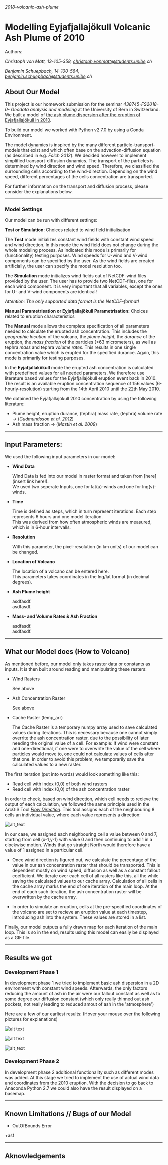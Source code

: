 *2018-volcanic-ash-plume*

# Modelling Eyjafjallajökull Volcanic Ash Plume of 2010

Authors:

_Christoph von Matt, 13-105-358, christoph.vonmatt@students.unibe.ch_

_Benjamin Schuepbach, 14-100-564, benjamin.schuepbach@students.unibe.ch_




## About Our Model

This project is our homework submission for the seminar  _438745-FS2018-0- Geodata analysis and modeling_ at the University of Bern in Switzerland. We built a model of [the ash plume dispersion after the eruption of Eyjafjallajökull in 2010](https://en.wikipedia.org/wiki/2010_eruptions_of_Eyjafjallaj%C3%B6kull).

To build our model we worked with Python v2.7.0 by using a Conda Environment.

The model dynamics is inspired by the many different particle-transport-models that exist and which often base on the advection-diffusion equation (as described in e.g. _Folch 2012_).
We decided however to implement simplified transport-diffusion dynamics.
The transport of the particles is determined by wind direction and wind speed.
Therefore, we classified the surrounding cells according to the wind-direction.
Depending on the wind speed, different percentages of the cells concentration are transported.

For further information on the transport and diffusion process, please consider the explanations below.

---

### Model Settings

Our model can be run with different settings:

**Test or Simulation**: Choices related to wind field initialisation

The **Test** mode initializes constant wind fields with constant wind speed and wind direction. In this mode the wind field
does not change during the whole modeling process. As indicated this mode is primarily for (functionality) testing purposes.
Wind speeds for U-wind and V-wind components can be specified by the user.
As the wind fields are created artificially, the user can specify the model resolution too.

The **Simulation** mode initializes wind fields out of NetCDF-wind files provided by the user. The user has to provide two
NetCDF-files, one for each wind component. It is very important that all variables, except the ones for U- and V-wind components are identical!

_Attention: The only supported data format is the NetCDF-format!_


**Manual Parametrisation or Eyjafjallajökull Parametrisation:** Choices related to eruption characteristics

The **Manual** mode allows the complete specification of all parameters needed to calculate the erupted ash concentration.
This includes the _geographic location_ of the volcano, the _plume height_, the _durance_ of the eruption, the _mass fraction_
of the particles (<63 micrometers), as well as tephra _mass_ and tephra _volume rates_. This results in one single concentration value which
is erupted for the specified durance. Again, this mode is primarily for testing purposes.

In the **Eyjafjallakökull** mode the erupted ash concentration is calculated with predefined values for all needed parameters.
We therefore use literature based values for the Eyjafjallajökull eruption event back in 2010. The result is an available eruption concentration sequence of 156 values (6-hourly-resolution) starting from the 14th April 2010 until the 22th May 2010.

We obtained the Eyjafjallajökull 2010 concentration by using the following literature:

- Plume height, eruption durance, (tephra) mass rate, (tephra) volume rate  &rarr; (*Gudmundsson et al. 2012*)
- Ash mass fraction &rarr; (*Mastin et al. 2009*)

---


## Input Parameters:
We used the following input parameters in our model:


+ **Wind Data**

   Wind Data is fed into our model in raster format and taken from [here](insert link here!).  
   We used two seperate Inputs, one for lat(u)-winds and one for lng(v)-winds.  


+ **Time**

   Time is defined as steps, which in turn represent iterations. Each step represents 6 hours and one model iteration.  
   This was derived from how often atmospheric winds are measured, which is in 6-hour intervalls.  


+ **Resolution**

   With this parameter, the pixel-resolution (in km units) of our model can be changed.  


+ **Location of Volcano**

   The location of a volcano can be entered here.  
   This parameters takes coordinates in the lng/lat format (in decimal degrees).  


+ **Ash Plume height**

   asdfasdf.  
   asdfasdf.  

+ **Mass- and Volume Rates & Ash Fraction**

   asdfasdf.  
   asdfasdf.  


---


## What our Model does (How to Volcano)
As mentioned before, our model only takes raster data or constants as inputs. It is then built around reading and manipulating these rasters:

+ Wind Rasters
   
   See above
   
   
+ Ash Concentration Raster
   
   See above
   
   
+ Cache Raster (temp_arr)

   The Cache Raster is a temporary numpy array used to save calculated values during iterations. This is necessary because one cannot simply overrite the ash concentration raster, due to the possibility of later needing the original value of a cell. For example: If wind were constant and one-directional, if one were to overwrite the value of the cell where particles would move to, one could not calculate values of cells after that one. In order to avoid this problem, we temporarily save the calculated values to a new raster.


The first iteration (put into words) would look something like this:

+ Read cell with index (0,0) of both wind rasters
+ Read cell with index (0,0) of the ash concentration raster

In order to check, based on wind direction, which cell needs to recieve the output of each calculation, we followed the same principle used in the ArcGIS Tool [_Flow Direction_](http://desktop.arcgis.com/en/arcmap/10.3/tools/spatial-analyst-toolbox/how-flow-direction-works.htm). This tool assigns each of the neighbouring 8 cells an individual value, where each value represents a direction:


![alt_text](https://github.com/unibe-geodata-modelling/2018-volcanic-ash-plume/blob/master/mediaResources/readme_resources/flow_acc.JPG)


In our case, we assigned each neighbouring cell a value between 0 and 7, starting from cell (x-1,y-1) with value 0 and then continuing to add 1 in a clockwise motion. Winds that go straight North would therefore have a value of 1 assigned in a particular cell.


+ Once wind direction is figured out, we calculate the percentage of the value in our ash concentration raster that should be
transported. This is dependent mostly on wind speed, diffusion as well as a constant fallout coefficient. We iterate over each cell
of all rasters like this, all the while saving the calculated values to our cache array. Calculation of all cells in the cache array
marks the end of one iteration of the main loop. At the end of each such iteration, the ash concentration raster will be overwritten
by the cache array. 

+ In order to simulate an eruption, cells at the pre-specified coordinates of the volcano are set to recieve an eruption value at each 
timestep, introducing ash into the system. These values are stored in a list.


Finally, our model outputs a fully drawn map for each iteration of the main loop. This is so in the end, results using this model can easily be displayed as a GIF file.


---


## Results we got


### Development Phase 1


In development phase 1 we tried to implement basic ash dispersion in a 2D environment with constant wind speeds. 
Afterwards, the only factors reducing the amount of ash in the air were our fallout constant as well as to some degree our 
diffusion constant (which only really thinned out ash pockets, not really leading to reduced amout of ash in the 'atmosphere')


Here are a few of our earliest results:
(Hover your mouse over the following pictures for explanations)

![alt text](https://github.com/unibe-geodata-modelling/2018-volcanic-ash-plume/blob/master/mediaResources/testruns_GIFs/test.gif "First implementation, only mass transport, no diffusion, no fallout")

![alt text](https://github.com/unibe-geodata-modelling/2018-volcanic-ash-plume/blob/master/mediaResources/testruns_GIFs/test_3.gif "Same as first one, although with 4 ash-source pixels instead of 1")

![alt_text](https://github.com/unibe-geodata-modelling/2018-volcanic-ash-plume/blob/master/mediaResources/testruns_GIFs/Ashplume2.gif "Ash plume with implemented diffusion- and fallout coefficients")


### Development Phase 2


In development phase 2 additional functionality such as different modes was added. At this stage we tried to implement the use of actual wind data and coordinates from the 2010 eruption. With the decision to go back to Anaconda Python 2.7 we could also have the result displayed on a basemap.

---


## Known Limitations // Bugs of our Model
+ OutOfBounds Error

+asf


---


## Aknowledgements






